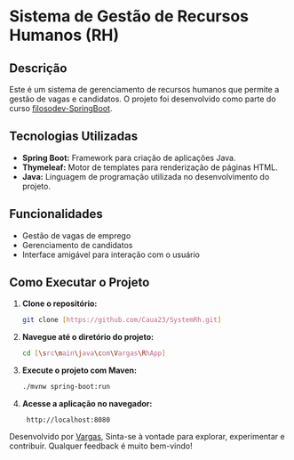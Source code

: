 # Sistema de Gestão de Recursos Humanos (RH)

## Descrição

Este é um sistema de gerenciamento de recursos humanos que permite a gestão de vagas e candidatos. O projeto foi desenvolvido como parte do curso [filosodev-SpringBoot](https://www.youtube.com/watch?v=ciWW3yryMMM&list=PLvtOeOw_Op8k8p6vw-ADaHcKavUnZaGk8&index=2).

## Tecnologias Utilizadas

- **Spring Boot:** Framework para criação de aplicações Java.
- **Thymeleaf:** Motor de templates para renderização de páginas HTML.
- **Java:** Linguagem de programação utilizada no desenvolvimento do projeto.

## Funcionalidades

- Gestão de vagas de emprego
- Gerenciamento de candidatos
- Interface amigável para interação com o usuário

## Como Executar o Projeto

1. **Clone o repositório:**
    ```bash
    git clone [https://github.com/Caua23/SystemRh.git]
    ```

2. **Navegue até o diretório do projeto:**
    ```bash
    cd [\src\main\java\com\Vargas\RhApp]
    ```

3. **Execute o projeto com Maven:**
    ```bash
    ./mvnw spring-boot:run
    ```

4. **Acesse a aplicação no navegador:**
    ```
     http://localhost:8080

    ```
Desenvolvido por [Vargas](https://github.com/Caua23), Sinta-se à vontade para explorar, experimentar e contribuir. Qualquer feedback é muito bem-vindo!